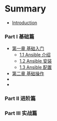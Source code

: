 # Summary

* [Introduction](README.md)

### Part Ⅰ   基础篇

* [第一章 基础入门](ch01/README.md)
    * [1.1 Ansible 介绍](ch01/1.1-ansible-introduce.md)
    * [1.2 Ansible 安装](ch01/1.2-ansible-install.md)
    * [1.3 Ansible 配置](ch01/1.3-ansible-config.md)
* [第二章 基础操作](ch02/README.md)
* []()
* []()

### Part ⅠⅠ  进阶篇


### Part ⅠⅠⅠ 实战篇
